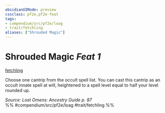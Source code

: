 ```yaml
---
obsidianUIMode: preview
cssclass: pf2e,pf2e-feat
tags:
- compendium/src/pf2e/loag
- trait/fetchling
aliases: ["Shrouded Magic"]
---
```

# Shrouded Magic  *Feat 1*  
[fetchling](../../rules/traits/fetchling-b2.md)  


Choose one cantrip from the occult spell list. You can cast this cantrip as an occult innate spell at will, heightened to a spell level equal to half your level rounded up.

*Source: Lost Omens: Ancestry Guide p. 87*  
%% #compendium/src/pf2e/loag #trait/fetchling %%
